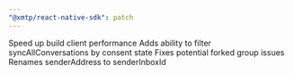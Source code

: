 ```yaml
---
"@xmtp/react-native-sdk": patch
---
```


Speed up build client performance
Adds ability to filter syncAllConversations by consent state
Fixes potential forked group issues
Renames senderAddress to senderInboxId
